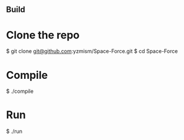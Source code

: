 ## Build
# Clone the repo
$ git clone git@github.com:yzmism/Space-Force.git
$ cd Space-Force

# Compile
$ ./compile

# Run
$ ./run
